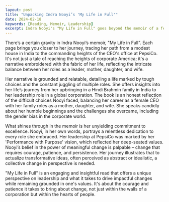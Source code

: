 ```yaml
---
layout: post
title: "Unpacking Indra Nooyi’s 'My Life in Full'"
date: 2024-02-18
keywords: [Reading, Memoir, Leadership]
excerpt: Indra Nooyi's "My Life in Full" goes beyond the memoir of a female CEO at a major corporation, offering a profound portrayal of a journey characterized by resilience, integrity, and a steadfast commitment to impactful change.
---
```


There’s a certain gravity in Indra Nooyi’s memoir, "My Life in Full". Each page brings you closer to her journey, tracing her path from a modest house in India to the commanding heights of the CEO's office at PepsiCo. It's not just a tale of reaching the heights of corporate America; it's a narrative embroidered with the fabric of her life, reflecting the intricate balance between her roles as a leader, mother, daughter, and wife.

Her narrative is grounded and relatable, detailing a life marked by tough choices and the constant juggling of multiple roles. She offers insights into her life’s journey from her upbringing in a Hindi Brahmin family in India to her leadership role in a global corporation. The book is an honest reflection of the difficult choices Nooyi faced, balancing her career as a female CEO with her family roles as a mother, daughter, and wife. She speaks candidly about her humble beginnings and the challenges she overcame, including the gender bias in the corporate world.

What shines through in the memoir is her unyielding commitment to excellence. Nooyi, in her own words, portrays a relentless dedication to every role she embraced. Her leadership at PepsiCo was marked by her 'Performance with Purpose' vision, which reflected her deep-seated values. Nooyi’s belief in the power of meaningful change is palpable – change that requires courage, patience, and persistence. Her journey illustrates that to actualize transformative ideas, often perceived as abstract or idealistic, a collective change in perspective is needed.

"My Life in Full" is an engaging and insightful read that offers a unique perspective on leadership and what it takes to drive impactful changes while remaining grounded in one's values. It's about the courage and patience it takes to bring about change, not just within the walls of a corporation but within the hearts of people.